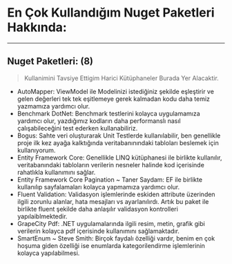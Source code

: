 # En Çok Kullandığım Nuget Paketleri Hakkında:
---
## Nuget Paketleri: (8)
> Kullanimini Tavsiye Ettigim Harici Kütüphaneler Burada Yer Alacaktir. 

- AutoMapper: ViewModel ile Modelinizi istediğiniz şekilde eşleştirir ve gelen değerleri tek tek eşitlemeye gerek kalmadan kodu daha temiz yazmamıza yardımcı olur.
- Benchmark DotNet: Benchmark testlerini kolayca uygulamamıza yardımcı olur, yazdığımız kodların daha performanslı nasıl çalışabileceğini test ederken kullanabiliriz.
- Bogus: Sahte veri oluşturarak Unit Testlerde kullanılabilir, ben genellikle proje ilk kez ayağa kalktığında veritabanınındaki tabloları beslemek için kullanıyorum.
- Entity Framework Core: Genellikle LINQ kütüphanesi ile birlikte kullanılır, veritabanındaki tabloların verilerin nesneler halinde kod içerisinde rahatlıkla kullanımını sağlar.
- Entity Framework Core Pagination ~ Taner Saydam: EF ile birlikte kullanılıp sayfalamaları kolayca yapmamıza yardımcı olur. 
- Fluent Validation: Validasyon işlemlerinde eskiden attribute üzerinden ilgili zorunlu alanlar, hata mesajları vs ayarlanılırdı. Artık bu paket ile birlikte fluent şekilde daha anlaşılır validasyon kontrolleri yapılaiblmektedir.
- GrapeCity Pdf: .NET uygulamalarında ilgili resim, metin, grafik gibi verilerin kolayca pdf içerisinde kullanımını sağlamaktadır.
- SmartEnum ~ Steve Smith: Birçok faydalı özelliği vardır, benim en çok hoşuma giden özelliği ise enumlarda kategorilendirme işlemlerinin kolayca yapılabilmesi.

